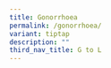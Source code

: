 ```yaml
---
title: Gonorrhoea
permalink: /gonorrhoea/
variant: tiptap
description: ""
third_nav_title: G to L
---
```

<p></p>